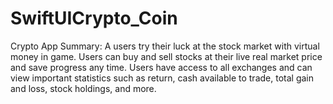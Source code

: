 # SwiftUICrypto_Coin
Crypto App Summary: A users try their luck at the stock market with virtual money in game. Users can buy and sell stocks at their live real market price and save progress any time. Users have access to all exchanges and can view important statistics such as return, cash available to trade, total gain and loss, stock holdings, and more.
